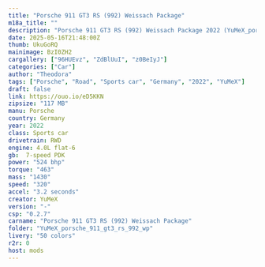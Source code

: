 ```yaml
---
title: "Porsche 911 GT3 RS (992) Weissach Package"
m18a_title: ""
description: "Porsche 911 GT3 RS (992) Weissach Package 2022 (YuMeX_porsche_911_gt3_rs_992_wp) by YuMeX"
date: 2025-05-16T21:48:00Z
thumb: UkuGoRQ
mainimage: BzI0ZH2
cargallery: ["96HUEvz", "ZdBlUuI", "z0BeIyJ"]
categories: ["Car"]
author: "Theodora"
tags: ["Porsche", "Road", "Sports car", "Germany", "2022", "YuMeX"]
draft: false
link: https://ouo.io/eD5KKN
zipsize: "117 MB"
manu: Porsche
country: Germany
year: 2022
class: Sports car
drivetrain: RWD
engine: 4.0L flat-6
gb:  7-speed PDK
power: "524 bhp"
torque: "463"
mass: "1430"
speed: "320"
accel: "3.2 seconds"
creator: YuMeX
version: "-"
csp: "0.2.7"
carname: "Porsche 911 GT3 RS (992) Weissach Package"
folder: "YuMeX_porsche_911_gt3_rs_992_wp"
livery: "50 colors"
r2r: 0
host: mods
---
```

